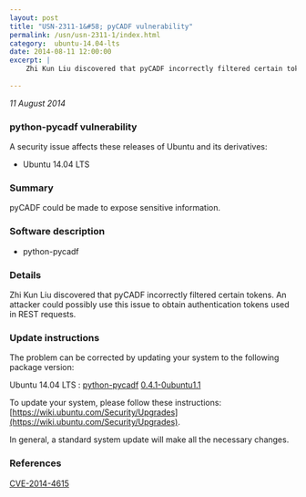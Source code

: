 ```yaml
---
layout: post
title: "USN-2311-1&#58; pyCADF vulnerability"
permalink: /usn/usn-2311-1/index.html
category:  ubuntu-14.04-lts
date: 2014-08-11 12:00:00
excerpt: |
    Zhi Kun Liu discovered that pyCADF incorrectly filtered certain tokens. An attacker could possibly use this issue to obtain authentication tokens used in REST requests. 
    
--- 
```

 
 

*11 August 2014*

### python-pycadf vulnerability

A security issue affects these releases of Ubuntu and its derivatives:

* Ubuntu 14.04 LTS

### Summary

pyCADF could be made to expose sensitive information. 

### Software description

* python-pycadf 

### Details

Zhi Kun Liu discovered that pyCADF incorrectly filtered certain tokens. An attacker could possibly use this issue to obtain authentication tokens used in REST requests. 

### Update instructions

The problem can be corrected by updating your system to the following package version:

Ubuntu 14.04 LTS
 : [python-pycadf](https://launchpad.net/ubuntu/+source/python-pycadf) <span> [0.4.1-0ubuntu1.1](https://launchpad.net/ubuntu/+source/python-pycadf/0.4.1-0ubuntu1.1) </span> 

To update your system, please follow these instructions: [https://wiki.ubuntu.com/Security/Upgrades](https://wiki.ubuntu.com/Security/Upgrades).

In general, a standard system update will make all the necessary changes. 

### References

 
 [CVE-2014-4615](http://people.ubuntu.com/~ubuntu-security/cve/CVE-2014-4615)
 

